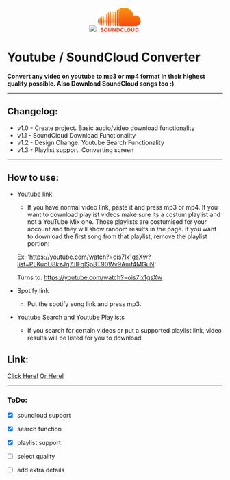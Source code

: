 <p align="middle">
  <img src="https://cdn.mos.cms.futurecdn.net/SytNGv3ZxAVCkvcspmbbvh.jpg" width="100"/>
  <img src="./public/logos/sc.png" width="100" /> 
</p>

# Youtube / SoundCloud Converter

**Convert any video on youtube to mp3 or mp4 format in their highest quality possible. Also Download SoundCloud songs too :)**

---
## Changelog:
- v1.0 - Create project. Basic audio/video download functionality
- v1.1 - SoundCloud Download Functionality
- v1.2 - Design Change. Youtube Search Functionality 
- v1.3 - Playlist support. Converting screen
---

## How to use:
- Youtube link
    - If you have normal video link, paste it and press mp3 or mp4. If you want to download playlist videos make sure its a costum playlist and not a YouTube Mix one. Those playlists are costumised for your account and they will show random results in the page. 
    If you want to download the first song from that playlist, remove the playlist portion:
    
    Ex:      'https://youtube.com/watch?=ois7lx1gsXw?list=PLKudU8kzJg7JIFglSp8T90Wv9Amf4MGuN'
    
    Turns to: https://youtube.com/watch?=ois7lx1gsXw
- Spotify link
    - Put the spotify song link and press mp3.
- Youtube Search and Youtube Playlists
    - If you search for certain videos or put a supported playlist link, video results will be listed for you to download


## Link:
[Click Here!](http://denisytdl.herokuapp.com/) [Or Here!](http://ytdl.deniscerri.repl.co/)

---
### ToDo:
- [x] soundloud support
- [x] search function
- [x] playlist support
- [ ] select quality
- [ ] add extra details

